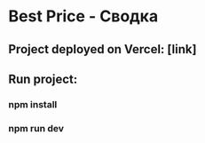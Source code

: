# Best Price - Сводка

## Project deployed on Vercel: [link]

## Run project:

### npm install 
### npm run dev
